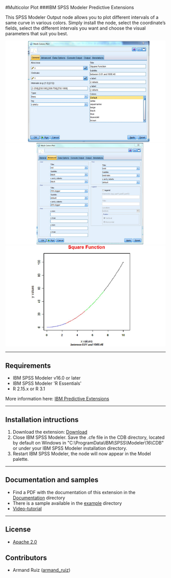 #Multicolor Plot
###IBM SPSS Modeler Predictive Extensions

This SPSS Modeler Output node allows you to plot different intervals of a same curve in various colors. Simply install the node, select the coordinate’s fields, select the different intervals you want and choose the visual parameters that suit you best.

![Map](https://github.com/IBMPredictiveAnalytics/Multicolor-Plot/blob/master/Screenshot/Illustration1.png?raw=true)
![Map](https://github.com/IBMPredictiveAnalytics/Multicolor-Plot/blob/master/Screenshot/Illustration2.png?raw=true)
![Map](https://github.com/IBMPredictiveAnalytics/Multicolor-Plot/blob/master/Screenshot/Illustration3.png?raw=true)


---
Requirements
----
- IBM SPSS Modeler v16.0 or later
- IBM SPSS Modeler 'R Essentials'
- R 2.15.x or R 3.1

More information here: [IBM Predictive Extensions][2]


---
Installation intructions
----
1. Download the extension: [Download][3] 
2. Close IBM SPSS Modeler. Save the .cfe file in the CDB directory, located by default on Windows in "C:\ProgramData\IBM\SPSS\Modeler\16\CDB" or under your IBM SPSS Modeler installation directory.
3. Restart IBM SPSS Modeler, the node will now appear in the Model palette.


---
Documentation and samples
----
- Find a PDF with the documentation of this extension in the [Documentation][5] directory
- There is a sample available in the [example][6] directory
- [Video-tutorial][20]

---
License
----

- [Apache 2.0][1]


Contributors
----

  - Armand Ruiz ([armand_ruiz](https://twitter.com/armand_ruiz))


[1]: http://www.apache.org/licenses/LICENSE-2.0.html
[2]:https://developer.ibm.com/predictiveanalytics/downloads/#tab2
[3]:https://github.com/IBMPredictiveAnalytics/Multicolor-Plot/raw/master/Source%20code/MultiColorsPlot.cfe
[5]:https://github.com/IBMPredictiveAnalytics/Multicolor-Plot/blob/master/Documentation/MultiColorPlot-SPSSModelerExtension.pdf
[6]:https://github.com/IBMPredictiveAnalytics/Multicolor-Plot/tree/master/Example
[10]:https://github.com/IBMPredictiveAnalytics/Multicolor-Plot/tree/master/Screenshot
[20]:https://www.youtube.com/watch?v=or6o4-H0KWs
